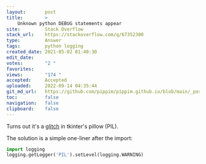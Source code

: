 ```yaml
---
layout:       post
title:        >
    Unknown python DEBUG statements appear
site:         Stack Overflow
stack_url:    https://stackoverflow.com/q/67352300
type:         Answer
tags:         python logging
created_date: 2021-05-02 01:40:30
edit_date:    
votes:        "2 "
favorites:    
views:        "174 "
accepted:     Accepted
uploaded:     2022-09-14 04:35:44
git_md_url:   https://github.com/pippim/pippim.github.io/blob/main/_posts/2021/2021-05-02-Unknown-python-DEBUG-statements-appear.md
toc:          false
navigation:   false
clipboard:    false
---
```


Turns out it's a [glitch](https://github.com/camptocamp/pytest-odoo/issues/15) in tkinter's pillow (PIL).

The solution is a simple one-liner after the import:

``` python
import logging
logging.getLogger('PIL').setLevel(logging.WARNING)
```
